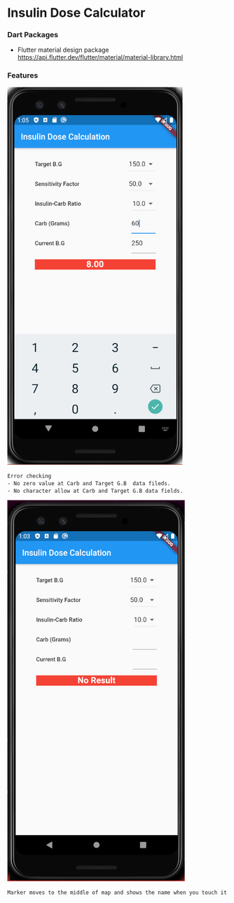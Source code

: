 # Insulin Dose Calculator

### Dart Packages
- Flutter material design package <br />
    https://api.flutter.dev/flutter/material/material-library.html



### Features
![image](./two_1.jpg)
```sh
Error checking
- No zero value at Carb and Target G.B  data fileds.
- No character allow at Carb and Target G.B data fields.
```
![image](./one_1.jpg)
```sh
Marker moves to the middle of map and shows the name when you touch it on the map.
```

